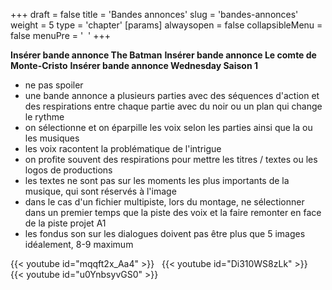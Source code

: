 +++
draft = false
title = 'Bandes annonces'
slug = 'bandes-annonces'
weight = 5
type = 'chapter'
[params]
    alwaysopen = false
    collapsibleMenu = false
    menuPre = '&nbsp;<i class="fa-solid fa-trailer"></i>&nbsp;'
+++

**Insérer bande annonce The Batman**
**Insérer bande annonce Le comte de Monte-Cristo**
**Insérer bande annonce Wednesday Saison 1**

- ne pas spoiler
- une bande annonce a plusieurs parties avec des séquences d'action et des respirations entre chaque partie avec du noir ou un plan qui change le rythme
- on sélectionne et on éparpille les voix selon les parties ainsi que la ou les musiques
- les voix racontent la problématique de l'intrigue
- on profite souvent des respirations pour mettre les titres / textes ou les logos de productions
- les textes ne sont pas sur les moments les plus importants de la musique, qui sont réservés à l'image
- dans le cas d'un fichier multipiste, lors du montage, ne sélectionner dans un premier temps que la piste des voix et la faire remonter en face de la piste projet A1
- les fondus son sur les dialogues doivent pas être plus que 5 images idéalement, 8-9 maximum

{{< youtube id="mqqft2x_Aa4" >}}
&nbsp;
{{< youtube id="Di310WS8zLk" >}}
&nbsp;
{{< youtube id="u0YnbsyvGS0" >}}
